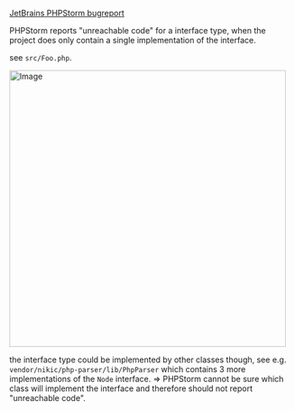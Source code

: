 [JetBrains PHPStorm bugreport](https://youtrack.jetbrains.com/issue/WI-81787/Unreachable-statement-false-positive)

PHPStorm reports "unreachable code" for a interface type, when the project does only contain a single implementation of the interface.

see `src/Foo.php`.

<img width="490" alt="Image" src="https://github.com/user-attachments/assets/1ddd9916-fabe-45fa-b365-a7373bc6510c" />

the interface type could be implemented by other classes though, see e.g. `vendor/nikic/php-parser/lib/PhpParser` which contains 3 more implementations of the `Node` interface.
=> PHPStorm cannot be sure which class will implement the interface and therefore should not report "unreachable code".
